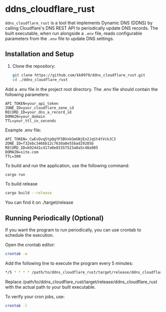 # ddns_cloudflare_rust

`ddns_cloudflare_rust` is a tool that implements Dynamic DNS (DDNS) by calling Cloudflare's DNS REST API to periodically update DNS records. The built executable, when run alongside a `.env` file, reads configurable parameters from the `.env` file to update DNS settings.

## Installation and Setup

1. Clone the repository:

   ```bash
   git clone https://github.com/kk0979/ddns_cloudflare_rust.git
   cd ./ddns_cloudflare_rust
Add a .env file in the project root directory. The .env file should contain the following parameters:

   ```env
   API_TOKEN=your_api_token
   ZONE_ID=your_cloudflare_zone_id
   RECORD_ID=your_dns_a_record_id
   DOMAIN=your_domain
   TTL=your_ttl_in_seconds
   ```
Example .env file:

   ```dotenv
   API_TOKEN=_CwEvDvq5tpQqYF5BVxkGmGNjEn2JqSt4tVckJC3
   ZONE_ID=f32ebc346bb12c763da8e55bad29285b
   RECORD_ID=b924d1c417a0e83357523a0a5c48a985
   DOMAIN=site.com
   TTL=300
   ```
To build and run the application, use the following command:

   ```bash
   cargo run
   ```
To build release
   ```bash
   cargo build --release
   ```
You can find it on ./target/release

## Running Periodically (Optional)
If you want the program to run periodically, you can use crontab to schedule the execution.

Open the crontab editor:

   ```bash
   crontab -e
   ```
Add the following line to execute the program every 5 minutes:

   ```bash
   */5 * * * * /path/to/ddns_cloudflare_rust/target/release/ddns_cloudflare
   ```
Replace /path/to/ddns_cloudflare_rust/target/release/ddns_cloudflare_rust with the actual path to your built executable.

To verify your cron jobs, use:

   ```bash
   crontab -l
   ```
